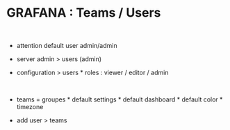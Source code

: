 

# GRAFANA : Teams / Users



<br>


* attention default user admin/admin

* server admin > users (admin)

* configuration > users
		* roles : viewer / editor / admin

<br>


* teams = groupes
		* default settings
		* default dashboard
		* default color
		* timezone

* add user > teams


